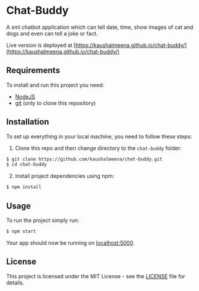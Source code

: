 # Chat-Buddy

A xml chatbot application which can tell date, time, show images of cat and dogs and even can tell a joke or fact.

Live version is deployed at [https://kaushalmeena.github.io/chat-buddy/](https://kaushalmeena.github.io/chat-buddy/)

## Requirements

To install and run this project you need:

- [NodeJS](https://nodejs.org/ "NodeJS")
- [git](https://git-scm.com/downloads "git") (only to clone this repository)

## Installation

To set up everything in your local machine, you need to follow these steps:

1. Clone this repo and then change directory to the `chat-buddy` folder:

```bash
$ git clone https://github.com/kaushalmeena/chat-buddy.git
$ cd chat-buddy
```

2. Install project dependencies using npm:

```bash
$ npm install
```

## Usage

To run the project simply run:

```bash
$ npm start
```

Your app should now be running on [localhost:5000](http://localhost:5000/).

## License

This project is licensed under the MIT License - see the [LICENSE](LICENSE) file for details.
